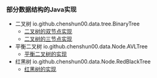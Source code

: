 ### 部分数据结构的Java实现

* 二叉树 io.github.chenshun00.data.tree.BinaryTree
  * [二叉树的双节点实现](https://www.yuque.com/chenshun00/sbny2o/xb92cq)
  * [二叉树的三节点实现](https://www.yuque.com/chenshun00/sbny2o/rxwtzp)
* 平衡二叉树 io.github.chenshun00.data.Node.AVLTree
  * [平衡二叉树的实现](https://www.yuque.com/chenshun00/sbny2o/rxwtzp)
* 红黑树 io.github.chenshun00.data.Node.RedBlackTree
  * [红黑树的实现](https://www.yuque.com/chenshun00/sbny2o/dey8sg)


